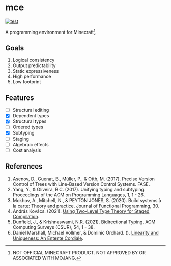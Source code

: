 # mce

[![test](https://github.com/mcenv/mce/actions/workflows/test.yml/badge.svg)](https://github.com/mcenv/mce/actions/workflows/test.yml)

A programming environment for Minecraft[^1].

## Goals

1. Logical consistency
2. Output predictability
3. Static expressiveness
4. High performance
5. Low footprint

## Features

- [ ] Structural editing
- [x] Dependent types
- [x] Structural types
- [ ] Ordered types
- [x] Subtyping
- [ ] Staging
- [ ] Algebraic effects
- [ ] Cost analysis

## References

1. Asenov, D., Guenat, B., Müller, P., & Otth, M. (2017). Precise Version Control of Trees with Line-Based Version Control Systems. FASE.
2. Yang, Y., & Oliveira, B.C. (2017). Unifying typing and subtyping. Proceedings of the ACM on Programming Languages, 1, 1 - 26.
3. Mokhov, A., Mitchell, N., & PEYTON JONES, S. (2020). Build systems à la carte: Theory and practice. Journal of Functional Programming, 30.
4. András Kovács. (2021). [Using Two-Level Type Theory for Staged Compilation](https://github.com/AndrasKovacs/staged/blob/main/types2021/abstract.pdf).
5. Dunfield, J., & Krishnaswami, N.R. (2021). Bidirectional Typing. ACM Computing Surveys (CSUR), 54, 1 - 38.
6. Daniel Marshall, Michael Vollmer, & Dominic Orchard. (). [Linearity and Uniqueness: An Entente Cordiale](https://starsandspira.ls/docs/esop22-draft.pdf).

[^1]: NOT OFFICIAL MINECRAFT PRODUCT. NOT APPROVED BY OR ASSOCIATED WITH MOJANG.
